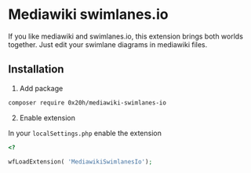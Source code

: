 # Mediawiki swimlanes.io

If you like mediawiki and swimlanes.io, this extension brings both worlds together.
Just edit your swimlane diagrams in mediawiki files.

## Installation

1. Add package

```sh
composer require 0x20h/mediawiki-swimlanes-io
```

2. Enable extension

In your `localSettings.php` enable the extension

```php
<?

wfLoadExtension( 'MediawikiSwimlanesIo');
```
